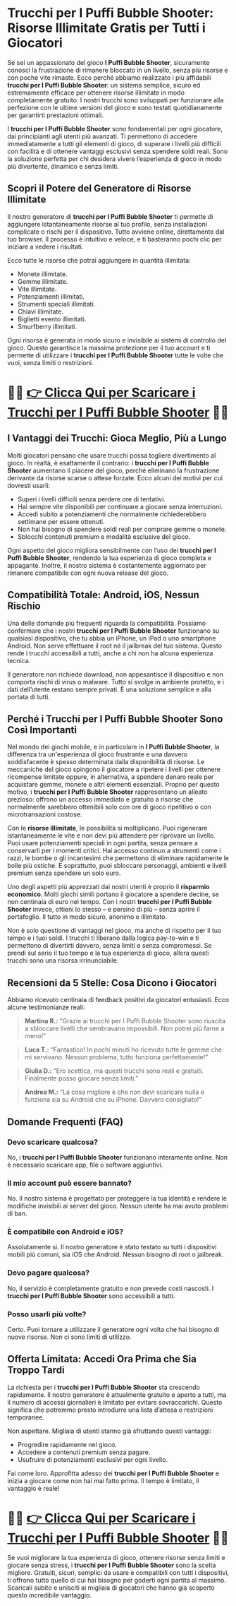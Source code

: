 <h1>Trucchi per I Puffi Bubble Shooter: Risorse Illimitate Gratis per Tutti i Giocatori</h1>

<p>Se sei un appassionato del gioco <strong>I Puffi Bubble Shooter</strong>, sicuramente conosci la frustrazione di rimanere bloccato in un livello, senza più risorse e con poche vite rimaste. Ecco perché abbiamo realizzato i più affidabili <strong>trucchi per I Puffi Bubble Shooter</strong>: un sistema semplice, sicuro ed estremamente efficace per ottenere risorse illimitate in modo completamente gratuito. I nostri trucchi sono sviluppati per funzionare alla perfezione con le ultime versioni del gioco e sono testati quotidianamente per garantirti prestazioni ottimali.</p>

<p>I <strong>trucchi per I Puffi Bubble Shooter</strong> sono fondamentali per ogni giocatore, dai principianti agli utenti più avanzati. Ti permettono di accedere immediatamente a tutti gli elementi di gioco, di superare i livelli più difficili con facilità e di ottenere vantaggi esclusivi senza spendere soldi reali. Sono la soluzione perfetta per chi desidera vivere l’esperienza di gioco in modo più divertente, dinamico e senza limiti.</p>

<h2>Scopri il Potere del Generatore di Risorse Illimitate</h2>
<p>Il nostro generatore di <strong>trucchi per I Puffi Bubble Shooter</strong> ti permette di aggiungere istantaneamente risorse al tuo profilo, senza installazioni complicate o rischi per il dispositivo. Tutto avviene online, direttamente dal tuo browser. Il processo è intuitivo e veloce, e ti basteranno pochi clic per iniziare a vedere i risultati.</p>

<p>Ecco tutte le risorse che potrai aggiungere in quantità illimitata:</p>

<ul>
  <li>Monete illimitate.</li>
  <li>Gemme illimitate.</li>
  <li>Vite illimitate.</li>
  <li>Potenziamenti illimitati.</li>
  <li>Strumenti speciali illimitati.</li>
  <li>Chiavi illimitate.</li>
  <li>Biglietti evento illimitati.</li>
  <li>Smurfberry illimitati.</li>
</ul>

<p>Ogni risorsa è generata in modo sicuro e invisibile ai sistemi di controllo del gioco. Questo garantisce la massima protezione per il tuo account e ti permette di utilizzare i <strong>trucchi per I Puffi Bubble Shooter</strong> tutte le volte che vuoi, senza limiti o restrizioni.</p>

# 🔴🔴 **[👉 Clicca Qui per Scaricare i Trucchi per I Puffi Bubble Shooter](https://tinyurl.com/SbloGio)** 🔴🔴

<h2>I Vantaggi dei Trucchi: Gioca Meglio, Più a Lungo</h2>
<p>Molti giocatori pensano che usare trucchi possa togliere divertimento al gioco. In realtà, è esattamente il contrario: i <strong>trucchi per I Puffi Bubble Shooter</strong> aumentano il piacere del gioco, perché eliminano la frustrazione derivante da risorse scarse o attese forzate. Ecco alcuni dei motivi per cui dovresti usarli:</p>

<ul>
  <li>Superi i livelli difficili senza perdere ore di tentativi.</li>
  <li>Hai sempre vite disponibili per continuare a giocare senza interruzioni.</li>
  <li>Accedi subito a potenziamenti che normalmente richiederebbero settimane per essere ottenuti.</li>
  <li>Non hai bisogno di spendere soldi reali per comprare gemme o monete.</li>
  <li>Sblocchi contenuti premium e modalità esclusive del gioco.</li>
</ul>

<p>Ogni aspetto del gioco migliora sensibilmente con l’uso dei <strong>trucchi per I Puffi Bubble Shooter</strong>, rendendo la tua esperienza di gioco completa e appagante. Inoltre, il nostro sistema è costantemente aggiornato per rimanere compatibile con ogni nuova release del gioco.</p>

<h2>Compatibilità Totale: Android, iOS, Nessun Rischio</h2>
<p>Una delle domande più frequenti riguarda la compatibilità. Possiamo confermare che i nostri <strong>trucchi per I Puffi Bubble Shooter</strong> funzionano su qualsiasi dispositivo, che tu abbia un iPhone, un iPad o uno smartphone Android. Non serve effettuare il root né il jailbreak del tuo sistema. Questo rende i trucchi accessibili a tutti, anche a chi non ha alcuna esperienza tecnica.</p>

<p>Il generatore non richiede download, non appesantisce il dispositivo e non comporta rischi di virus o malware. Tutto si svolge in ambiente protetto, e i dati dell’utente restano sempre privati. È una soluzione semplice e alla portata di tutti.</p>

<h2>Perché i Trucchi per I Puffi Bubble Shooter Sono Così Importanti</h2>

<p>Nel mondo dei giochi mobile, e in particolare in <strong>I Puffi Bubble Shooter</strong>, la differenza tra un'esperienza di gioco frustrante e una davvero soddisfacente è spesso determinata dalla disponibilità di risorse. Le meccaniche del gioco spingono il giocatore a ripetere i livelli per ottenere ricompense limitate oppure, in alternativa, a spendere denaro reale per acquistare gemme, monete e altri elementi essenziali. Proprio per questo motivo, i <strong>trucchi per I Puffi Bubble Shooter</strong> rappresentano un alleato prezioso: offrono un accesso immediato e gratuito a risorse che normalmente sarebbero ottenibili solo con ore di gioco ripetitivo o con microtransazioni costose.</p>

<p>Con le <strong>risorse illimitate</strong>, le possibilità si moltiplicano. Puoi rigenerare istantaneamente le vite e non devi più attendere per riprovare un livello. Puoi usare potenziamenti speciali in ogni partita, senza pensare a conservarli per i momenti critici. Hai accesso continuo a strumenti come i razzi, le bombe o gli incantesimi che permettono di eliminare rapidamente le bolle più ostiche. E soprattutto, puoi sbloccare personaggi, ambienti e livelli premium senza spendere un solo euro.</p>

<p>Uno degli aspetti più apprezzati dai nostri utenti è proprio il <strong>risparmio economico</strong>. Molti giochi simili portano il giocatore a spendere decine, se non centinaia di euro nel tempo. Con i nostri <strong>trucchi per I Puffi Bubble Shooter</strong> invece, ottieni lo stesso – e persino di più – senza aprire il portafoglio. Il tutto in modo sicuro, anonimo e illimitato.</p>

<p>Non è solo questione di vantaggi nel gioco, ma anche di rispetto per il tuo tempo e i tuoi soldi. I trucchi ti liberano dalla logica pay-to-win e ti permettono di divertirti davvero, senza limiti e senza compromessi. Se prendi sul serio il tuo tempo e la tua esperienza di gioco, allora questi trucchi sono una risorsa irrinunciabile.</p>

<h2>Recensioni da 5 Stelle: Cosa Dicono i Giocatori</h2>
<p>Abbiamo ricevuto centinaia di feedback positivi da giocatori entusiasti. Ecco alcune testimonianze reali:</p>

<blockquote>
  <p><strong>Martina R.:</strong> “Grazie ai trucchi per I Puffi Bubble Shooter sono riuscita a sbloccare livelli che sembravano impossibili. Non potrei più farne a meno!”</p>
</blockquote>
<blockquote>
  <p><strong>Luca T.:</strong> “Fantastico! In pochi minuti ho ricevuto tutte le gemme che mi servivano. Nessun problema, tutto funziona perfettamente!”</p>
</blockquote>
<blockquote>
  <p><strong>Giulia D.:</strong> “Ero scettica, ma questi trucchi sono reali e gratuiti. Finalmente posso giocare senza limiti.”</p>
</blockquote>
<blockquote>
  <p><strong>Andrea M.:</strong> “La cosa migliore è che non devi scaricare nulla e funziona sia su Android che su iPhone. Davvero consigliato!”</p>
</blockquote>

<h2>Domande Frequenti (FAQ)</h2>

<h3>Devo scaricare qualcosa?</h3>
<p>No, i <strong>trucchi per I Puffi Bubble Shooter</strong> funzionano interamente online. Non è necessario scaricare app, file o software aggiuntivi.</p>

<h3>Il mio account può essere bannato?</h3>
<p>No. Il nostro sistema è progettato per proteggere la tua identità e rendere le modifiche invisibili ai server del gioco. Nessun utente ha mai avuto problemi di ban.</p>

<h3>È compatibile con Android e iOS?</h3>
<p>Assolutamente sì. Il nostro generatore è stato testato su tutti i dispositivi mobili più comuni, sia iOS che Android. Nessun bisogno di root o jailbreak.</p>

<h3>Devo pagare qualcosa?</h3>
<p>No, il servizio è completamente gratuito e non prevede costi nascosti. I <strong>trucchi per I Puffi Bubble Shooter</strong> sono accessibili a tutti.</p>

<h3>Posso usarli più volte?</h3>
<p>Certo. Puoi tornare a utilizzare il generatore ogni volta che hai bisogno di nuove risorse. Non ci sono limiti di utilizzo.</p>

<h2>Offerta Limitata: Accedi Ora Prima che Sia Troppo Tardi</h2>
<p>La richiesta per i <strong>trucchi per I Puffi Bubble Shooter</strong> sta crescendo rapidamente. Il nostro generatore è attualmente gratuito e aperto a tutti, ma il numero di accessi giornalieri è limitato per evitare sovraccarichi. Questo significa che potremmo presto introdurre una lista d’attesa o restrizioni temporanee.</p>

<p>Non aspettare. Migliaia di utenti stanno già sfruttando questi vantaggi:</p>

<ul>
  <li>Progredire rapidamente nel gioco.</li>
  <li>Accedere a contenuti premium senza pagare.</li>
  <li>Usufruire di potenziamenti esclusivi per ogni livello.</li>
</ul>

<p>Fai come loro. Approfitta adesso dei <strong>trucchi per I Puffi Bubble Shooter</strong> e inizia a giocare come non hai mai fatto prima. Il tempo è limitato, il vantaggio è reale!</p>

# 🔴🔴 **[👉 Clicca Qui per Scaricare i Trucchi per I Puffi Bubble Shooter](https://tinyurl.com/SbloGio)** 🔴🔴

<p>Se vuoi migliorare la tua esperienza di gioco, ottenere risorse senza limiti e giocare senza stress, i <strong>trucchi per I Puffi Bubble Shooter</strong> sono la scelta migliore. Gratuiti, sicuri, semplici da usare e compatibili con tutti i dispositivi, ti offrono tutto quello di cui hai bisogno per goderti ogni partita al massimo. Scaricali subito e unisciti ai migliaia di giocatori che hanno già scoperto questo incredibile vantaggio.</p>
